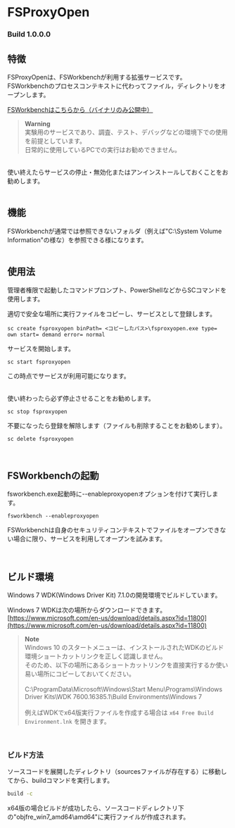 # FSProxyOpen
### Build 1.0.0.0

## 特徴
FSProxyOpenは、FSWorkbenchが利用する拡張サービスです。    
FSWorkbenchのプロセスコンテキストに代わってファイル，ディレクトリをオープンします。

[FSWorkbenchはこちらから（バイナリのみ公開中）](https://github.com/yamashita-software-works/FSWorkbench/releases)
<br>
>**Warning**<br>
実験用のサービスであり、調査、テスト、デバッグなどの環境下での使用を前提としています。<br>
日常的に使用しているPCでの実行はお勧めできません。<br>
<br>
使い終えたらサービスの停止・無効化またはアンインストールしておくことをお勧めします。<br>

<br>

## 機能
FSWorkbenchが通常では参照できないフォルダ（例えば"C:\System Volume Information"の様な）を参照できる様になります。
<br><br>
## 使用法
管理者権限で起動したコマンドプロンプト、PowerShellなどからSCコマンドを使用します。

適切で安全な場所に実行ファイルをコピーし、サービスとして登録します。
```
sc create fsproxyopen binPath= <コピーしたパス>\fsproxyopen.exe type= own start= demand error= normal
```

サービスを開始します。
```
sc start fsproxyopen
```

この時点でサービスが利用可能になります。
<br>
<br>

使い終わったら必ず停止させることをお勧めします。
```
sc stop fsproxyopen
```

不要になったら登録を解除します（ファイルも削除することをお勧めします）。
```
sc delete fsproxyopen
```
<br>

## FSWorkbenchの起動
fsworkbench.exe起動時に--enableproxyopenオプションを付けて実行します。
```
fsworkbench --enableproxyopen
```
FSWorkbenchは自身のセキュリティコンテキストでファイルをオープンできない場合に限り、サービスを利用してオープンを試みます。

<br>

## ビルド環境
Windows 7 WDK(Windows Driver Kit) 7.1.0の開発環境でビルドしています。

Windows 7 WDKは次の場所からダウンロードできます。  
[https://www.microsoft.com/en-us/download/details.aspx?id=11800](https://www.microsoft.com/en-us/download/details.aspx?id=11800)


>**Note**   
Windows 10 のスタートメニューは、インストールされたWDKのビルド環境ショートカットリンクを正しく認識しません。<br>
そのため、以下の場所にあるショートカットリンクを直接実行するか使い易い場所にコピーしておいてください。<br><br>
C:\ProgramData\Microsoft\Windows\Start Menu\Programs\Windows Driver Kits\WDK 7600.16385.1\Build Environments\Windows 7<br><br>
例えばWDKでx64版実行ファイルを作成する場合は `x64 Free Build Environment.lnk` を開きます。

<br>

### ビルド方法
ソースコードを展開したディレクトリ（sourcesファイルが存在する）に移動してから、buildコマンドを実行します。 

```sh
build -c
```

x64版の場合ビルドが成功したら、ソースコードディレクトリ下の"objfre_win7_amd64\amd64"に実行ファイルが作成されます。


